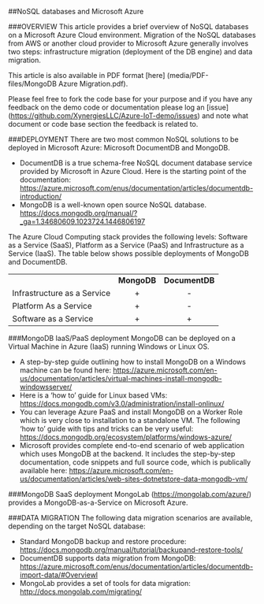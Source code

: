 ##NoSQL databases and Microsoft Azure

###OVERVIEW
This article provides a brief overview of NoSQL databases on a Microsoft Azure Cloud environment. Migration of the NoSQL databases from AWS or another cloud provider to Microsoft Azure generally involves two steps: infrastructure migration (deployment of the DB engine) and data migration. 

This article is also available in PDF format [here] (media/PDF-files/MongoDB Azure Migration.pdf).

Please feel free to fork the code base for your purpose and if you have any feedback on the demo code or documentation please log an [issue] (https://github.com/XynergiesLLC/Azure-IoT-demo/issues) and note what document or code base section the feedback is related to.

###DEPLOYMENT
There are two most common NoSQL solutions to be deployed in Microsoft Azure: Microsoft DocumentDB and MongoDB. 

- DocumentDB is a true schema-free NoSQL document database service provided by Microsoft in Azure Cloud. Here is the starting point of the documentation: https://azure.microsoft.com/enus/documentation/articles/documentdb-introduction/ 
- MongoDB 	is a well-known open source NoSQL database. https://docs.mongodb.org/manual/?_ga=1.34680609.1023724.1446806197 

The Azure Cloud Computing stack provides the following levels: Software as a Service (SaaS), Platform as a Service (PaaS) and Infrastructure as a Service (IaaS).  The table below shows possible deployments of MongoDB and DocumentDB. 

   <table class="table table-bordered table-striped table-hover">
	<tr>
	  <td valign="top"><b></b></td>
	  <td valign="top"><b>MongoDB</b></td>
    <td valign="top"><b>DocumentDB</b></td>
 	</tr>
	<tr>
	  <td valign="top">Infrastructure as a Service</td>
	  <td valign="top" align="center">+</td>
    <td valign="top" align="center">-</td>
 	</tr>
	<tr>
	  <td valign="top">Platform As a Service</td>
	  <td valign="top" align="center">+</td>
    <td valign="top" align="center">-</td>
 	</tr>
	<tr>
	  <td valign="top">Software as a Service</td>
	  <td valign="top" align="center">+</td>
    <td valign="top" align="center">+</td>
 	</tr>
  </table>

###MongoDB IaaS/PaaS deployment
MongoDB can be deployed on a Virtual Machine in Azure (IaaS) running Windows or Linux OS. 

- A step-by-step guide outlining how to install MongoDB on a Windows machine can be found here: https://azure.microsoft.com/en-us/documentation/articles/virtual-machines-install-mongodb-windowsserver/ 
- Here is a ‘how to’ guide for Linux based VMs: https://docs.mongodb.com/v3.0/administration/install-onlinux/ 
- You can leverage Azure PaaS and install MongoDB on a Worker Role which is very close to installation to a standalone VM. The following ‘how to’ guide with tips and tricks can be very useful: https://docs.mongodb.org/ecosystem/platforms/windows-azure/ 
- Microsoft provides complete end-to-end scenario of web application which uses MongoDB at the backend. It includes the step-by-step documentation, code snippets and full source code, which is publically available here: https://azure.microsoft.com/en-us/documentation/articles/web-sites-dotnetstore-data-mongodb-vm/ 


###MongoDB SaaS deployment
MongoLab (https://mongolab.com/azure/) provides a MongoDB-as-a-Service on Microsoft Azure. 

###DATA MIGRATION
The following data migration scenarios are available, depending on the target NoSQL database: 

- Standard MongoDB backup and restore procedure:  https://docs.mongodb.org/manual/tutorial/backupand-restore-tools/ 
- DocumentDB supports data migration from MongoDB:  https://azure.microsoft.com/enus/documentation/articles/documentdb-import-data/#Overviewl 
- MongoLab provides a set of tools for data migration: http://docs.mongolab.com/migrating/ 
